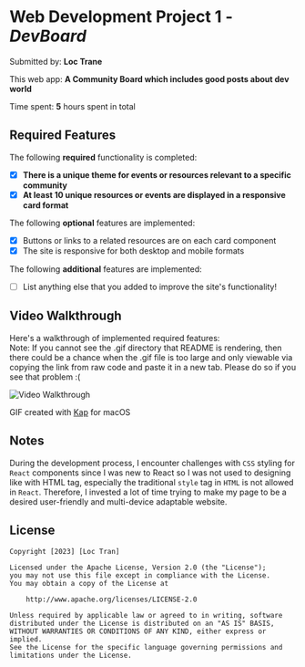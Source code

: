 # Web Development Project 1 - *DevBoard*

Submitted by: **Loc Trane**

This web app: **A Community Board which includes good posts about dev world**

Time spent: **5** hours spent in total

## Required Features

The following **required** functionality is completed:

- [x] **There is a unique theme for events or resources relevant to a specific community**
- [x] **At least 10 unique resources or events are displayed in a responsive card format**

The following **optional** features are implemented:

- [x] Buttons or links to a related resources are on each card component
- [x] The site is responsive for both desktop and mobile formats

The following **additional** features are implemented:

* [ ] List anything else that you added to improve the site's functionality!

## Video Walkthrough

Here's a walkthrough of implemented required features:  
Note: If you cannot see the .gif directory that README is rendering, then there could be a chance when the .gif file is too large and only viewable via copying the link from raw code and paste it in a new tab. Please do so if you see that problem :(

<img src='https://i.imgur.com/vNabNgH.gif' title='Video Walkthrough' width='' alt='Video Walkthrough' />

<!-- Replace this with whatever GIF tool you used! -->
GIF created with [Kap](https://getkap.co/) for macOS
<!-- Recommended tools:
[Kap](https://getkap.co/) for macOS
[ScreenToGif](https://www.screentogif.com/) for Windows
[peek](https://github.com/phw/peek) for Linux. -->

## Notes

During the development process, I encounter challenges with `CSS` styling for `React` components since I was new to React so I
was not used to designing like with HTML tag, especially the traditional `style` tag in `HTML` is not allowed in `React`. Therefore, I
invested a lot of time trying to make my page to be a desired user-friendly and multi-device adaptable website.

## License

    Copyright [2023] [Loc Tran]

    Licensed under the Apache License, Version 2.0 (the "License");
    you may not use this file except in compliance with the License.
    You may obtain a copy of the License at

        http://www.apache.org/licenses/LICENSE-2.0

    Unless required by applicable law or agreed to in writing, software
    distributed under the License is distributed on an "AS IS" BASIS,
    WITHOUT WARRANTIES OR CONDITIONS OF ANY KIND, either express or implied.
    See the License for the specific language governing permissions and
    limitations under the License.
